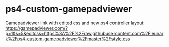 # ps4-custom-gamepadviewer
Gamepadviewer link with edited css and new ps4 controller layout:
https://gamepadviewer.com/?p=1&s=5&editcss=https%3A%2F%2Fraw.githubusercontent.com%2Fleunark%2Fps4-custom-gamepadviewer%2Fmaster%2Fstyle.css

